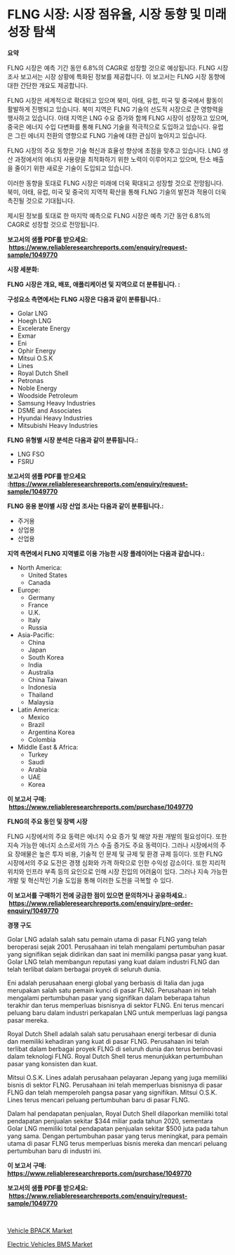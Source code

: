 <p><h1>FLNG 시장: 시장 점유율, 시장 동향 및 미래 성장 탐색</h1></p><p><strong>요약</strong></p>
<p><p>FLNG 시장은 예측 기간 동안 6.8%의 CAGR로 성장할 것으로 예상됩니다. FLNG 시장 조사 보고서는 시장 상황에 특화된 정보를 제공합니다. 이 보고서는 FLNG 시장 동향에 대한 간단한 개요도 제공합니다.</p><p>FLNG 시장은 세계적으로 확대되고 있으며 북미, 아태, 유럽, 미국 및 중국에서 활동이 활발하게 진행되고 있습니다. 북미 지역은 FLNG 기술의 선도적 시장으로 큰 영향력을 행사하고 있습니다. 아태 지역은 LNG 수요 증가와 함께 FLNG 시장이 성장하고 있으며, 중국은 에너지 수입 다변화를 통해 FLNG 기술을 적극적으로 도입하고 있습니다. 유럽은 그린 에너지 전환의 영향으로 FLNG 기술에 대한 관심이 높아지고 있습니다.</p><p>FLNG 시장의 주요 동향은 기술 혁신과 효율성 향상에 초점을 맞추고 있습니다. LNG 생산 과정에서의 에너지 사용량을 최적화하기 위한 노력이 이루어지고 있으며, 탄소 배출을 줄이기 위한 새로운 기술이 도입되고 있습니다.</p><p>이러한 동향을 토대로 FLNG 시장은 미래에 더욱 확대되고 성장할 것으로 전망됩니다.북미, 아태, 유럽, 미국 및 중국의 지역적 확산을 통해 FLNG 기술의 발전과 적용이 더욱 촉진될 것으로 기대됩니다.</p><p>제시된 정보를 토대로 한 마지막 예측으로 FLNG 시장은 예측 기간 동안 6.8%의 CAGR로 성장할 것으로 전망됩니다.</p></p>
<p><strong>보고서의 샘플 PDF를 받으세요: &nbsp;<a href="https://www.reliableresearchreports.com/enquiry/request-sample/1049770">https://www.reliableresearchreports.com/enquiry/request-sample/1049770</a></strong></p>
<p><strong>시장 세분화:</strong></p>
<p><strong> FLNG 시장은 개요, 배포, 애플리케이션 및 지역으로 더 분류됩니다. :</strong></p>
<p><strong>구성요소 측면에서는 FLNG 시장은 다음과 같이 분류됩니다.:</strong></p>
<p><ul><li>Golar LNG</li><li>Hoegh LNG</li><li>Excelerate Energy</li><li>Exmar</li><li>Eni</li><li>Ophir Energy</li><li>Mitsui O.S.K</li><li>Lines</li><li>Royal Dutch Shell</li><li>Petronas</li><li>Noble Energy</li><li>Woodside Petroleum</li><li>Samsung Heavy Industries</li><li>DSME and Associates</li><li>Hyundai Heavy Industries</li><li>Mitsubishi Heavy Industries</li></ul></p>
<p><strong> FLNG 유형별 시장 분석은 다음과 같이 분류됩니다.:</strong></p>
<p><ul><li>LNG FSO</li><li>FSRU</li></ul></p>
<p><strong>보고서의 샘플 PDF를 받으세요 :<a href="https://www.reliableresearchreports.com/enquiry/request-sample/1049770">https://www.reliableresearchreports.com/enquiry/request-sample/1049770</a></strong></p>
<p><strong> FLNG 응용 분야별 시장 산업 조사는 다음과 같이 분류됩니다.:</strong></p>
<p><ul><li>주거용</li><li>상업용</li><li>산업용</li></ul></p>
<p><strong>지역 측면에서 FLNG 지역별로 이용 가능한 시장 플레이어는 다음과 같습니다.:</strong></p>
<p><ul>
    <li>
        North America:
        <ul>
            <li>United States</li>
            <li>Canada</li>
        </ul>
    </li>
    <li>
        Europe:
        <ul>
            <li>Germany</li>
            <li>France</li>
            <li>U.K.</li>
            <li>Italy</li>
            <li>Russia</li>
        </ul>
    </li>
    <li>
        Asia-Pacific:
        <ul>
            <li>China</li>
            <li>Japan</li>
            <li>South Korea</li>
            <li>India</li>
            <li>Australia</li>
            <li>China Taiwan</li>
            <li>Indonesia</li>
            <li>Thailand</li>
            <li>Malaysia</li>
        </ul>
    </li>
    <li>
        Latin America:
        <ul>
            <li>Mexico</li>
            <li>Brazil</li>
            <li>Argentina Korea</li>
            <li>Colombia</li>
        </ul>
    </li>
    <li>
        Middle East & Africa:
        <ul>
            <li>Turkey</li>
            <li>Saudi</li>
            <li>Arabia</li>
            <li>UAE</li>
            <li>Korea</li>
        </ul>
    </li>
    </ul></p>
<p><strong>이 보고서 구매: &nbsp;<a href="https://www.reliableresearchreports.com/purchase/1049770">https://www.reliableresearchreports.com/purchase/1049770</a></strong></p>
<p><strong>FLNG의 주요 동인 및 장벽 시장</strong></p>
<p><p>FLNG 시장에서의 주요 동력은 에너지 수요 증가 및 해양 자원 개발의 필요성이다. 또한 지속 가능한 에너지 소스로서의 가스 수출 증가도 주요 동력이다. 그러나 시장에서의 주요 장애물은 높은 투자 비용, 기술적 인 문제 및 규제 및 환경 규제 등이다. 또한 FLNG 시장에서의 주요 도전은 경쟁 심화와 가격 하락으로 인한 수익성 감소이다. 또한 지리적 위치와 인프라 부족 등의 요인으로 인해 시장 진입의 어려움이 있다. 그러나 지속 가능한 개발 및 혁신적인 기술 도입을 통해 이러한 도전을 극복할 수 있다.</p></p>
<p><strong>이 보고서를 구매하기 전에 궁금한 점이 있으면 문의하거나 공유하세요.: &nbsp;<a href="https://www.reliableresearchreports.com/enquiry/pre-order-enquiry/1049770">https://www.reliableresearchreports.com/enquiry/pre-order-enquiry/1049770</a></strong></p>
<p><strong>경쟁 구도</strong></p>
<p><p>Golar LNG adalah salah satu pemain utama di pasar FLNG yang telah beroperasi sejak 2001. Perusahaan ini telah mengalami pertumbuhan pasar yang signifikan sejak didirikan dan saat ini memiliki pangsa pasar yang kuat. Golar LNG telah membangun reputasi yang kuat dalam industri FLNG dan telah terlibat dalam berbagai proyek di seluruh dunia.</p><p>Eni adalah perusahaan energi global yang berbasis di Italia dan juga merupakan salah satu pemain kunci di pasar FLNG. Perusahaan ini telah mengalami pertumbuhan pasar yang signifikan dalam beberapa tahun terakhir dan terus memperluas bisnisnya di sektor FLNG. Eni terus mencari peluang baru dalam industri perkapalan LNG untuk memperluas lagi pangsa pasar mereka.</p><p>Royal Dutch Shell adalah salah satu perusahaan energi terbesar di dunia dan memiliki kehadiran yang kuat di pasar FLNG. Perusahaan ini telah terlibat dalam berbagai proyek FLNG di seluruh dunia dan terus berinovasi dalam teknologi FLNG. Royal Dutch Shell terus menunjukkan pertumbuhan pasar yang konsisten dan kuat.</p><p>Mitsui O.S.K. Lines adalah perusahaan pelayaran Jepang yang juga memiliki bisnis di sektor FLNG. Perusahaan ini telah memperluas bisnisnya di pasar FLNG dan telah memperoleh pangsa pasar yang signifikan. Mitsui O.S.K. Lines terus mencari peluang pertumbuhan baru di pasar FLNG.</p><p>Dalam hal pendapatan penjualan, Royal Dutch Shell dilaporkan memiliki total pendapatan penjualan sekitar $344 miliar pada tahun 2020, sementara Golar LNG memiliki total pendapatan penjualan sekitar $500 juta pada tahun yang sama. Dengan pertumbuhan pasar yang terus meningkat, para pemain utama di pasar FLNG terus memperluas bisnis mereka dan mencari peluang pertumbuhan baru di industri ini.</p></p>
<p><strong>이 보고서 구매: &nbsp; <a href="https://www.reliableresearchreports.com/purchase/1049770">https://www.reliableresearchreports.com/purchase/1049770</a></strong></p>
<p><strong>보고서의 샘플 PDF를 받으세요: &nbsp;<a href="https://www.reliableresearchreports.com/enquiry/request-sample/1049770">https://www.reliableresearchreports.com/enquiry/request-sample/1049770</a></strong><strong></strong></p>
<p>&nbsp;</p>
<p><p><a href="https://sore-arch-6db.notion.site/Vehicle-BPACK-Market-Size-Share-Trends-Analysis-Report-By-Application-Regional-Outlook-Competit-4914905fb0024c81a6a963dd6935060c">Vehicle BPACK Market</a></p><p><a href="https://confirmed-shield-e13.notion.site/Decoding-the-Electric-Vehicles-BMS-Market-A-Deep-Dive-into-the-Latest-Market-Trends-Market-Segment-d5ce6d0aaaf843de9b2f36a799062d77">Electric Vehicles BMS Market</a></p></p>